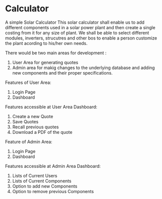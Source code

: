 # Calculator
A simple Solar Calculator
This solar calculator shall enable us to add different components used in a solar power plant and then create a single costing from it for any size of plant. 
We shall be able to select different modules, inverters, strucutres and other bos to enable a person customize the plant acording to his/her own needs.

There would be two main areas for development :
1. User Area for generating quotes
2. Admin area for makig changes to the underlying database and adding new components and their proper specifications.

Features of User Area:
1. Login Page
2. Dashboard

Features accessible at User Area Dashboard:
1. Create a new Quote
2. Save Quotes
3. Recall previous quotes
4. Download a PDF of the quote

Feature of Admin Area:
1. Login Page
2. Dashboard


Features accessible at Admin Area Dashboard:
1. Lists of Current Users
2. Lists of Current Components
3. Option to add new Components
4. Option to remove previous Components
